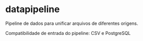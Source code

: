 # datapipeline
 Pipeline de dados para unificar arquivos de diferentes origens.

Compatibilidade de entrada do pipeline: CSV e PostgreSQL
